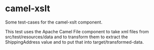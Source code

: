 camel-xslt
===========

Some test-cases for the camel-xslt component.

This test uses the Apache Camel File component to take xml files from
src/test/resources/data and to transform them to extract the ShippingAddress
value and to put that into target/transformed-data.


